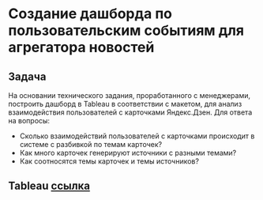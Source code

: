 # Создание дашборда по пользовательским событиям для агрегатора новостей
## Задача
На основании технического задания, проработанного с менеджерами, построить дашборд в Tableau в соответствии с макетом, для анализ взаимодействия пользователей с карточками Яндекс.Дзен. 
Для ответа на вопросы: 

- Сколько взаимодействий пользователей с карточками происходит в системе с разбивкой по темам карточек?
- Как много карточек генерируют источники с разными темами?
- Как соотносятся темы карточек и темы источников?

## Tableau [ссылка](https://public.tableau.com/app/profile/templtn/viz/_16600599946430/_#3)
